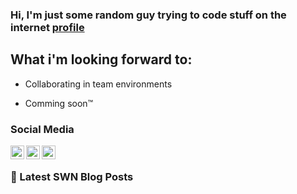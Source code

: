 ### Hi, I'm just some random guy trying to code stuff on the internet [profile][website]

## What i'm looking forward to:

- Collaborating in team environments 

- Comming soon™ 

### Social Media

[<img align="left" alt="HiWhatName" width="22px" src="https://discord.com/assets/145dc557845548a36a82337912ca3ac5.svg" />][discord]
[<img align="left" alt="HiWhatName | YouTube" width="22px" src="" />][youtube]
[<img align="left" alt="HiWhatName | Twitter" width="22px" src="" />][twitter]

<br />

### 🔷 Latest SWN Blog Posts





[profile]: https://github.com/HiWhatName
[discord]: https://comming.soon
[website]: https://comming.soon
[youtube]: https://comming.soon
[twitter]: https://comming.soon